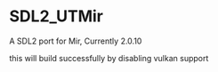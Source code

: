 # SDL2_UTMir
A SDL2 port for Mir, Currently 2.0.10


this will build successfully by disabling vulkan support
